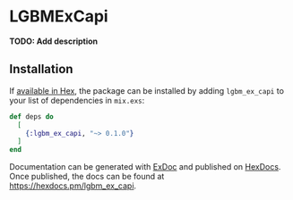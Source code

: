 # LGBMExCapi

**TODO: Add description**

## Installation

If [available in Hex](https://hex.pm/docs/publish), the package can be installed
by adding `lgbm_ex_capi` to your list of dependencies in `mix.exs`:

```elixir
def deps do
  [
    {:lgbm_ex_capi, "~> 0.1.0"}
  ]
end
```

Documentation can be generated with [ExDoc](https://github.com/elixir-lang/ex_doc)
and published on [HexDocs](https://hexdocs.pm). Once published, the docs can
be found at <https://hexdocs.pm/lgbm_ex_capi>.

